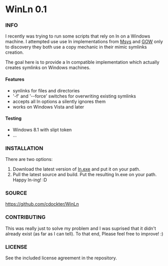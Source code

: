 WinLn 0.1
========================================

### INFO
I recently was trying to run some scripts that rely on ln on a Windows machine.  I attempted use use ln implementations from [Msys](http://www.mingw.org/wiki/msys) and [GOW](https://github.com/bmatzelle/gow) only to discovery they both use a copy mechanic in their mimic symlinks creation.

The goal here is to provide a ln compatible implementation which actually creates symlinks on Windows machines.

#### Features
* synlinks for files and directories
* '-f' and '--force' switches for overwriting existing symlinks
* accepts all ln options a silently ignores them
* works on Windows Vista and later

#### Testing
* Windows 8.1 with slipt token
* ...

### INSTALLATION
There are two options:
1. Download the latest version of [ln.exe](https://github.com/cdockter/WinLn/tree/master/bins) and put it on your path.
2. Pull the latest source and build.  Put the resulting ln.exe on your path.
Happy ln-ing! :D


### SOURCE
https://github.com/cdockter/WinLn

### CONTRIBUTING
This was really just to solve my problem and I was suprised that it didn't already exist (as far as I can tell).  To that end, Please feel free to improve! :)

### LICENSE
See the included license agreement in the repository. 